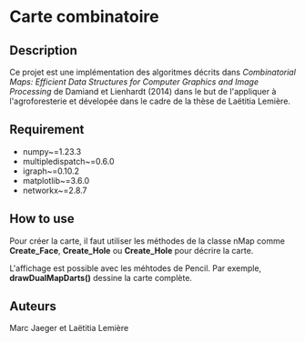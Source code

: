 # Carte combinatoire
## Description
Ce projet est une implémentation des algoritmes décrits dans *Combinatorial Maps: Efficient Data Structures for Computer Graphics and Image Processing* de Damiand et Lienhardt (2014) dans le but de l'appliquer à l'agroforesterie et dévelopée dans le cadre de la thèse de Laëtitia Lemière. 

## Requirement
- numpy~=1.23.3
- multipledispatch~=0.6.0
- igraph~=0.10.2
- matplotlib~=3.6.0
- networkx~=2.8.7

## How to use
Pour créer la carte, il faut utiliser les méthodes de la classe nMap comme **Create_Face**, **Create_Hole** ou **Create_Hole** pour décrire la carte.

L'affichage est possible avec les méhtodes de Pencil. Par exemple, **drawDualMapDarts()** dessine la carte complète. 

## Auteurs
Marc Jaeger et Laëtitia Lemière 

